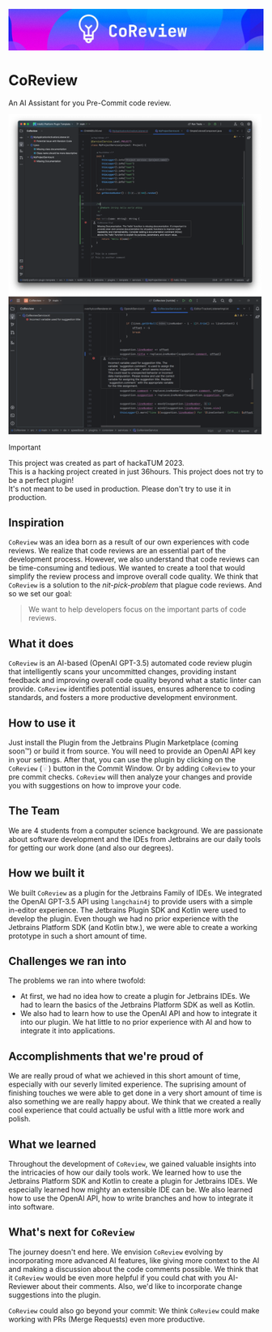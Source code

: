 ![banner](screenshots/banner.jpeg)

# CoReview

An AI Assistant for you Pre-Commit code review.

<img src="screenshots/wrong_decstring_full.png" alt="Screenshot of the Plugin at work" width="500px">
<img src="screenshots/replaceLineNumber_suggestion.png" alt="Screenshot of the Plugin at work" width="500px">

> [!IMPORTANT]
> This project was created as part of hackaTUM 2023. \
> This is a hacking project created in just 36hours. This project does not try to be a perfect plugin! \
> It's not meant to be used in production. Please don't try to use it in production.

## Inspiration

`CoReview` was an idea born as a result of our own experiences with code reviews.
We realize that code reviews are an essential part of the development process.
However, we also understand that code reviews can be time-consuming and tedious.
We wanted to create a tool that would simplify the review process and improve overall code quality.
We think that `CoReview` is a solution to the _nit-pick-problem_ that plague code reviews.
And so we set our goal:

> We want to help developers focus on the important parts of code reviews.

## What it does

<!-- Plugin description -->
`CoReview` is an AI-based (OpenAI GPT-3.5) automated code review plugin that intelligently scans your uncommitted
changes, providing instant feedback and improving overall code quality beyond what a static linter can
provide. `CoReview` identifies potential issues, ensures adherence to coding standards, and fosters a more productive
development environment.
<!-- Plugin description end -->

## How to use it

Just install the Plugin from the Jetbrains Plugin Marketplace (coming soon™) or build it from source. You
will need to provide an OpenAI API key in your settings. After that, you can use the plugin by clicking on
the `CoReview` (<img src="src/main/resources/icon/icon.svg" alt="logo of the button" height="13px"/>) button in the
Commit Window. Or by adding `CoReview` to your pre commit checks. `CoReview` will then analyze your changes and provide
you with suggestions on how to improve your code.

## The Team

We are 4 students from a computer science background. We are passionate about software development and
the IDEs from Jetbrains are our daily tools for getting our work done (and also our degrees).

## How we built it

We built `CoReview` as a plugin for the Jetbrains Family of IDEs.
We integrated the OpenAI GPT-3.5 API using `langchain4j` to provide users with a simple in-editor experience.
The Jetbrains Plugin SDK and Kotlin were used to develop the plugin.
Even though we had no prior experience with the Jetbrains Platform SDK (and Kotlin btw.), we were able to create a
working
prototype in such a short amount of time.

## Challenges we ran into

The problems we ran into where twofold:

- At first, we had no idea how to create a plugin for Jetbrains IDEs. We had to learn the basics of the Jetbrains
  Platform SDK as well as Kotlin.
- We also had to learn how to use the OpenAI API and how to integrate it into our plugin. We hat little to no prior
  experience with AI and how to integrate it into applications.

## Accomplishments that we're proud of

We are really proud of what we achieved in this short amount of time, especially with our severly limited experience.
The suprising amount of finishing touches we were able to get done in a very short amount of time is also something we
are really happy about. We think that we created a really cool experience that could actually be usful with a little
more work and polish.

## What we learned

Throughout the development of `CoReview`, we gained valuable insights into the intricacies of how our daily tools work.
We learned how to use the Jetbrains Platform SDK and Kotlin to create a plugin for Jetbrains IDEs.
We especially learned how mighty an extensible IDE can be. We also learned how to use the OpenAI API,
how to write branches and how to integrate it into software.

## What's next for `CoReview`

The journey doesn't end here. We envision `CoReview` evolving by incorporating more advanced AI features,
like giving more context to the AI and making a discussion about the code comments possible. We think that
it `CoReview` would be even more helpful if you could chat with you AI-Reviewer about their comments.
Also, we'd like to incorporate change suggestions into the plugin.

`CoReview` could also go beyond your commit: We think `CoReview` could make working with PRs (Merge Requests) even
more productive.

